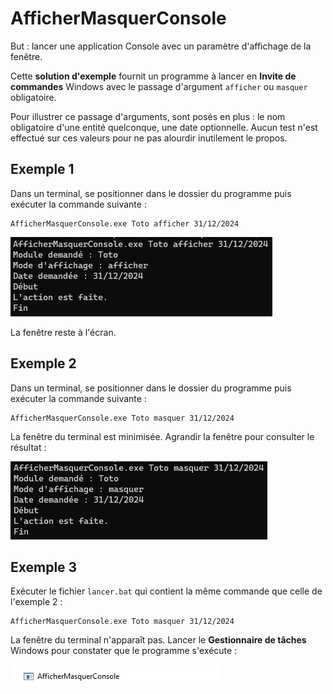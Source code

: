 # AfficherMasquerConsole

But : lancer une application Console avec un paramètre d'affichage de la fenêtre.

Cette **solution d'exemple** fournit un programme à lancer en **Invite de commandes** Windows avec le passage d'argument `afficher` ou `masquer` obligatoire. 

Pour illustrer ce passage d'arguments, sont posés en plus : le nom obligatoire d'une entité quelconque, une date optionnelle. Aucun test n'est effectué sur ces valeurs pour ne pas alourdir inutilement le propos.

## Exemple 1

Dans un terminal, se positionner dans le dossier du programme puis exécuter la commande suivante :

```
AfficherMasquerConsole.exe Toto afficher 31/12/2024
```

![Image](medias/capture.png)

La fenêtre reste à l'écran.

## Exemple 2

Dans un terminal, se positionner dans le dossier du programme puis exécuter la commande suivante :

```
AfficherMasquerConsole.exe Toto masquer 31/12/2024
```

La fenêtre du terminal est minimisée. Agrandir la fenêtre pour consulter le résultat :

![Image](medias/capture2.png)

## Exemple 3

Exécuter le fichier `lancer.bat` qui contient la même commande que celle de l'exemple 2 :

```
AfficherMasquerConsole.exe Toto masquer 31/12/2024
```

La fenêtre du terminal n'apparaît pas. Lancer le **Gestionnaire de tâches** Windows pour constater que le programme s'exécute :

![Image](medias/capture3.png)

